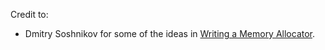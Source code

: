 Credit to:

* Dmitry Soshnikov for some of the ideas in [Writing a Memory Allocator](http://dmitrysoshnikov.com/compilers/writing-a-memory-allocator).